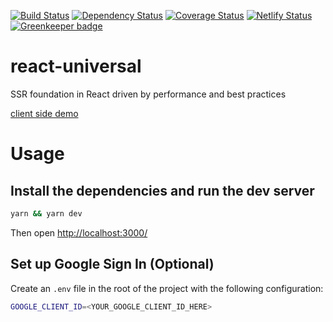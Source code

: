 [![Build Status](https://travis-ci.org/amalv/react-universal.svg?branch=master)](https://travis-ci.org/amalv/react-universal)
[![Dependency Status](https://david-dm.org/amalv/react-universal.svg?style=flat-square)](https://david-dm.org/amalv/react-universal)
[![Coverage Status](https://coveralls.io/repos/github/amalv/react-universal/badge.svg?branch=master)](https://coveralls.io/github/amalv/react-universal?branch=master)
[![Netlify Status](https://api.netlify.com/api/v1/badges/c71400e0-2ad0-4051-a3ff-9eeab509a33b/deploy-status)](https://app.netlify.com/sites/loving-golick-23af51/deploys) [![Greenkeeper badge](https://badges.greenkeeper.io/amalv/react-universal.svg)](https://greenkeeper.io/)

# react-universal

SSR foundation in React driven by performance and best practices

[client side demo](https://loving-golick-23af51.netlify.com/)

# Usage

## Install the dependencies and run the dev server

```sh
yarn && yarn dev
```

Then open [http://localhost:3000/](http://localhost:3000/)<br>

## Set up Google Sign In (Optional)

Create an `.env` file in the root of the project with the following configuration:

```.sh
GOOGLE_CLIENT_ID=<YOUR_GOOGLE_CLIENT_ID_HERE>
```
